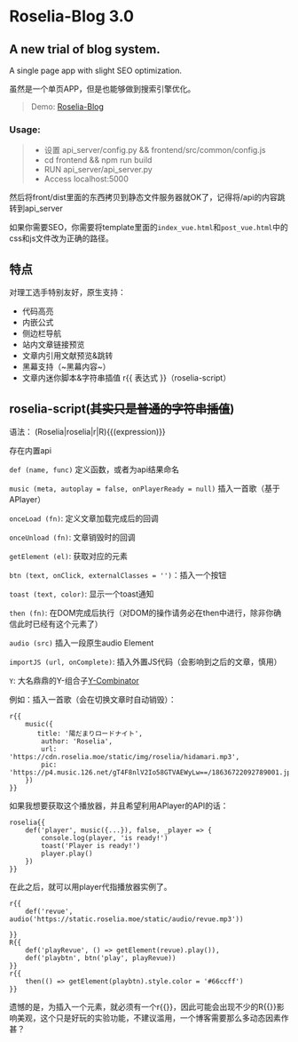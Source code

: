 # Roselia-Blog 3.0
## A new trial of blog system. 

A single page app with slight SEO optimization.

虽然是一个单页APP，但是也能够做到搜索引擎优化。

> Demo: [Roselia-Blog](https://roselia.moe/blog/)

### Usage:
> * 设置 api_server/config.py && frontend/src/common/config.js
> * cd frontend && npm run build
> * RUN api_server/api_server.py
> * Access localhost:5000

然后将front/dist里面的东西拷贝到静态文件服务器就OK了，记得将/api的内容跳转到api_server

如果你需要SEO，你需要将template里面的`index_vue.html`和`post_vue.html`中的css和js文件改为正确的路径。

## 特点

对理工选手特别友好，原生支持：

* 代码高亮
* 内嵌公式
* 侧边栏导航
* 站内文章链接预览
* 文章内引用文献预览&跳转
* 黑幕支持（~黑幕内容~）
* 文章内迷你脚本&字符串插值 r{{ 表达式 }}（roselia-script）

## roselia-script(~~其实只是普通的字符串插值~~)

语法： (Roselia|roselia|r|R){{(expression)}}

存在内置api

`def (name, func)` 定义函数，或者为api结果命名

`music (meta, autoplay = false, onPlayerReady = null)` 插入一首歌（基于APlayer）

`onceLoad (fn)`: 定义文章加载完成后的回调

`onceUnload (fn)`: 文章销毁时的回调

`getElement (el)`: 获取对应的元素

`btn (text, onClick, externalClasses = '')`：插入一个按钮

`toast (text, color)`: 显示一个toast通知

`then (fn)`: 在DOM完成后执行（对DOM的操作请务必在then中进行，除非你确信此时已经有这个元素了）

`audio (src)` 插入一段原生audio Element

`importJS (url, onComplete)`: 插入外置JS代码（会影响到之后的文章，慎用）

`Y`: 大名鼎鼎的Y-组合子[Y-Combinator](https://roselia.moe/blog/post?p=30)

例如：插入一首歌（会在切换文章时自动销毁）：
```
r{{
    music({
       title: '陽だまりロードナイト',
        author: 'Roselia',
        url: 'https://cdn.roselia.moe/static/img/roselia/hidamari.mp3',
        pic: 'https://p4.music.126.net/gT4F8nlV2Io58GTVAEWyLw==/18636722092789001.jpg'
    })
}}
```

如果我想要获取这个播放器，并且希望利用APlayer的API的话：

```
roselia{{
    def('player', music({...}), false, _player => {
        console.log(player, 'is ready!')
        toast('Player is ready!')
        player.play()
    })
}}
```

在此之后，就可以用player代指播放器实例了。

```
r{{
	def('revue', audio('https://static.roselia.moe/static/audio/revue.mp3'))
    
}}
R{{
    def('playRevue', () => getElement(revue).play()),
    def('playbtn', btn('play', playRevue))
}}
r{{
	then(() => getElement(playbtn).style.color = '#66ccff')
}}
```
遗憾的是，为插入一个元素，就必须有一个r{{}}，因此可能会出现不少的R{{}}影响美观，这个只是好玩的实验功能，不建议滥用，一个博客需要那么多动态因素作甚？